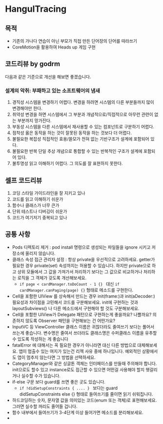 # HangulTracing

## 목적
- 기존의 가나다 연습이 아닌 부모가 직접 만든 단어장의 단어를 따라쓰기
- CoreMotion을 활용하여 Heads up 게임 구현

## 코드리뷰 by godrm
다음과 같은 기준으로 개선을 해보면 좋겠습니다.

### 설계의 악취: 부패하고 있는 소프트웨어의 냄새
1. 경직성 
시스템을 변경하기 어렵다. 변경을 하려면 시스템의 다른 부분들까지 많이 변경해야만 한다.
2. 취약성
변경을 하면 시스템에서 그 부분과 개념적으로/직접적으로 아무런 관련이 없는 부분까지 망가진다.
3. 부동성
시스템을 다른 시스템에서 재사용할 수 있는 컴포넌트로 구분하기 어렵다.
4. 점착성 
옳은 동작을 하는 것이 잘못된 동작을 하는 것보다 더 어렵다.
5. 불필요한 복잡성
직접적인 효용/쓸모가 전혀 없는 기반구조가 설계에 포함되어 있다.
6. 불필요한 반복
단일 추상 개념으로 통합할 수 있는 반복적인 구조가 설계에 포함되어 있다.
7. 불투명성
읽고 이해하기 어렵다. 그 의도를 잘 표현하지 못한다.

## 셀프 코드리뷰
1. 코딩 스타일 가이드라인을 잘 지키고 있나
2. 코드를 읽고 이해하기 쉬운가
3. 함수나 클래스가 너무 큰가
4. 단위 테스트나 디버깅이 쉬운가
5. 코드가 여기저기 중복되고 있나

## 공통 사항
- Pods 디렉토리 제거 : pod install 명령으로 생성되는 파일들을 ignore 시키고 저장소에 올리지 않습니다.
- 클래스 속성 접근 관리자 설정 : 항상 private을 우선적으로 고려하세요. getter가 필요한 경우 private(set) 속성까지는 허용할 수 있습니다. 하지만 private으로 하고 상위 모듈에서 그 값을 가져가서 처리하기 보다는 그 값으로 비교하거나 처리하는 로직을 그 객체가 갖도록 개선해보세요. 
	- `if page < cardManager.toDoCount - 1 {} ` 대신 `if cardManager.canPaging(page) {}` 형태로 메소드를 구현한다.
- Cell을 포함한 UIView 를 상속해서 만드는 경우 init(frame:)과 init(aDecoder:) 필요성과 차이점을 고민해서 코드를 구분해보세요. init에 구현하는 것과 layoutSubviews() 나 다른 메소드에서 구현해야 할 것도 구분해보세요.
- Cell을 포함한 UIView가 Delegate 패턴으로 구현하는게 좋을까요? 나쁠까요? 의존하지 않도록 Observer 패턴을 구현해보는 건 어떤가요?
- InputVC 등 ViewController 클래스 이름은 귀찮더라도 줄여쓰기 보다는 풀어서 쓰는게 좋습니다. 변수명은 줄여서 쓰더라도 클래스명은 수퍼클래스 이름을 유추할 수 있도록 작성하는 게 좋습니다
- fatalError 에 대해서는 꼭 필요한 경우가 아니라면 대신 다른 방법으로 대체해보세요. 앱이 멈출수 있는 여지가 있는건 리젝 사유 중에 하나입니다. 예외적인 상황에서도 앱이 멈추지 않는다면 그 방법을 선택하세요.
- CategoryManager와 같은 싱글톤 객체는 인터페이스를 만들때 주의해야 합니다. init으로도 할수 있고 instance로도 접근할 수 있으면 어떤걸 사용해야 할지 헷갈리거나 실수할 수가 있습니다.
- if-else 구문 보다 guard를 쓰면 좋은 곳도 있습니다.
	- `if !didSetupConstraints { .... } ` 보다는 guard didSetupConstraints else {} 형태로 들여쓰기를 줄이면 읽기 쉬워집니다.
- 하드코딩하는 숫자, 문자열 값을 의미있는 코드(enum 또는 객체)로 표현해보세요. 그러면 실수할 꺼리도 줄어들 겁니다.
- 함수 내부에서 들여쓰기가 3-4단계 이상 들어가면 메소드를 분리해보세요. 
- 
